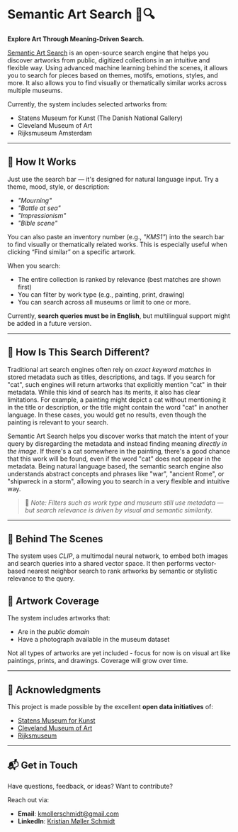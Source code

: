 # Semantic Art Search 🎨🔍

**Explore Art Through Meaning-Driven Search.**

[Semantic Art Search](https://semantic-art-search.com) is an open-source search engine that helps you discover artworks from public, digitized collections in an intuitive and flexible way. Using advanced machine learning behind the scenes, it allows you to search for pieces based on themes, motifs, emotions, styles, and more. It also allows you to find visually or thematically similar works across multiple museums.

Currently, the system includes selected artworks from:

- Statens Museum for Kunst (The Danish National Gallery)
- Cleveland Museum of Art
- Rijksmuseum Amsterdam

---

## 🔎 How It Works

Just use the search bar — it's designed for natural language input. Try a theme, mood, style, or description:
- *"Mourning"*
- *"Battle at sea"*
- *"Impressionism"*
- *"Bible scene"*

You can also paste an inventory number (e.g., *"KMS1"*) into the search bar to find visually or thematically related works. This is especially useful when clicking “Find similar” on a specific artwork.

When you search:
- The entire collection is ranked by relevance (best matches are shown first)
- You can filter by work type (e.g., painting, print, drawing)
- You can search across all museums or limit to one or more.

Currently, **search queries must be in English**, but multilingual support might be added in a future version.

---

## 🤔 How Is This Search Different?

Traditional art search engines often rely on *exact keyword matches* in stored metadata such as titles, descriptions, and tags. If you search for "cat", such engines will return artworks that explicitly mention "cat" in their metadata. While this kind of search has its merits, it also has clear limitations. For example, a painting might depict a cat without mentioning it in the title or description, or the title might contain the word "cat" in another language. In these cases, you would get no results, even though the painting is relevant to your search.

Semantic Art Search helps you discover works that match the intent of your query by disregarding the metadata and instead finding meaning *directly in the image*. If there's a cat somewhere in the painting, there's a good chance that this work will be found, even if the word "cat" does not appear in the metadata. Being natural language based, the semantic search engine also understands abstract concepts and phrases like "war", "ancient Rome", or "shipwreck in a storm", allowing you to search in a very flexible and intuitive way.

> 📝 *Note: Filters such as work type and museum still use metadata — but search relevance is driven by visual and semantic similarity.*

---

## 🧠 Behind The Scenes

The system uses *CLIP*, a multimodal neural network, to embed both images and search queries into a shared vector space. It then performs vector-based nearest neighbor search to rank artworks by semantic or stylistic relevance to the query.

## 🎨 Artwork Coverage

The system includes artworks that:
- Are in the *public domain*
- Have a photograph available in the museum dataset

Not all types of artworks are yet included - focus for now is on visual art like paintings, prints, and drawings. Coverage will grow over time.

---

## 🙌 Acknowledgments

This project is made possible by the excellent **open data initiatives** of:

- [Statens Museum for Kunst](https://open.smk.dk)
- [Cleveland Museum of Art](https://www.clevelandart.org)
- [Rijksmuseum](https://www.rijksmuseum.nl/en/collection)

---

## 📬 Get in Touch

Have questions, feedback, or ideas? Want to contribute?

Reach out via:
- **Email**: [kmollerschmidt@gmail.com](mailto:kmollerschmidt@gmail.com)
- **LinkedIn**: [Kristian Møller Schmidt](https://www.linkedin.com/in/kristian-m%C3%B8ller-schmidt-516b9170/)
